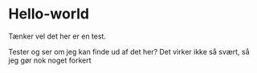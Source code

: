 # Hello-world
Tænker vel det her er en test.


Tester og ser om jeg kan finde ud af det her? Det virker ikke så svært, så jeg gør nok noget forkert
